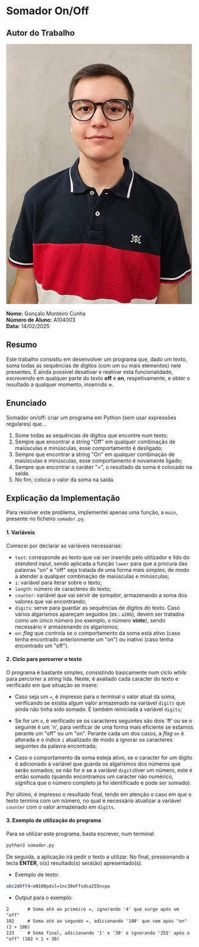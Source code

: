 # Somador On/Off

## Autor do Trabalho

![Foto](../photo.jpg)

**Nome:** Gonçalo Monteiro Cunha  
**Número de Aluno:** A104003  
**Data:** 14/02/2025  

## Resumo

Este trabalho consistiu em desenvolver um programa que, dado um texto, soma todas as sequências de dígitos (com um ou mais elementos) nele presentes. É ainda possível desativar e reativar esta funcionalidade, escrevendo em qualquer parte do texto **off** e **on**, respetivamente, e obter o resultado a qualquer momento, inserindo **=**.

## Enunciado

Somador on/off: criar um programa em Python (sem usar expressões regulares) que...
1. Some todas as sequências de dígitos que encontre num texto;
2. Sempre que encontrar a string "Off" em qualquer combinação de maiúsculas e minúsculas, esse comportamento é desligado;
3. Sempre que encontrar a string "On" em qualquer combinação de maiúsculas e minúsculas, esse comportamento é novamente ligado;
4. Sempre que encontrar o caráter "=", o resultado da soma é colocado na saída.
5. No fim, coloca o valor da soma na saída.


## Explicação da Implementação

Para resolver este problema, implementei apenas uma função, a `main`, presente no ficheiro `somador.py`.  

#### 1. Variáveis

Comecei por declarar as variáveis necessárias:  

- `text`: corresponde ao texto que vai ser inserido pelo utilizador e lido do *standard input*, sendo aplicada a função `lower` para que a procura das palavras "on" e "off" seja tratada de uma forma mais simples, de modo a atender a qualquer combinação de maiúsculas e minúsculas;  
- `i`: variável para iterar sobre o texto;  
- `length`: número de caracteres do texto;  
- `counter`: variável que vai servir de somador, armazenando a soma dos valores que vai encontrando;  
- `digits`: serve para guardar as sequências de dígitos do texto. Caso vários algarismos apareçam seguidos (ex.: `a20b`), devem ser tratados como um único número (no exemplo, o número **vinte**), sendo necessário ir armazenando os algarismos;  
- `on`: *flag* que controla se o comportamento da soma está ativo (caso tenha encontrado anteriormente um "on") ou inativo (caso tenha encontrado um "off").  

#### 2. Ciclo para percorrer o texto

O programa é bastante simples, consistindo basicamente num ciclo *while* para percorrer a *string* lida. Neste, é avaliado cada caracter do texto e verificado em que situação se insere:  

- Caso seja um `=`, é impresso para o terminal o valor atual da soma, verificando se existia algum valor armazenado na variável `digits` que ainda não tinha sido somado. É também reiniciada a variável `digits`;  

- Se for um `o`, é verificado se os caracteres seguintes são dois 'ff' ou se o seguinte é um 'n', para verificar de uma forma mais eficiente se estamos perante um "off" ou um "on". Perante cada um dos casos, a *flag* `on` é alterada e o índice `i` atualizado de modo a ignorar os caracteres seguintes da palavra encontrada;  

- Caso o comportamento da soma esteja ativo, se o caracter for um dígito é adicionado à variável que guarda os algarismos dos números que serão somados; se não for e se a variável `digits`tiver um número, este é então somado (quando encontramos um caracter não numérico, significa que o número completo já foi identificado e pode ser somado).  

Por último, é impresso o resultado final, tendo em atenção o caso em que o texto termina com um número, no qual é necessário atualizar a variável `counter` com o valor armazenado em `digits`.  

#### 3. Exemplo de utilização do programa

Para se utilizar este programa, basta escrever, num terminal:

```sh
python3 somador.py
```

De seguida, a aplicação irá pedir o texto a utilizar. No final, pressionando a tecla **ENTER**, o(s) resultado(s) será(ão) apresentado(s).

- Exemplo de texto:

```sh
abc2dOff4=oN100pdsl=1nc30oFfsdsa255ncpa
```

- Output para o exemplo:
```
2       # Soma até ao primeiro =, ignorando '4' que surge após um "off"
102     # Soma até ao segundo =, adicionando '100' que vem após "on" (2 + 100)
133     # Soma final, adicionando '1' e '30' e ignorando '255' após o "off" (102 + 1 + 30)
```